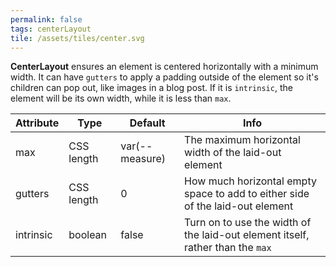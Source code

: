 ```yaml
---
permalink: false
tags: centerLayout
tile: /assets/tiles/center.svg
---
```


**CenterLayout** ensures an element is centered horizontally with a minimum width.
It can have `gutters` to apply a padding outside of the element so it's children can pop out, like images in a blog post.
If it is `intrinsic`, the element will be its own width, while it is less than `max`.

| Attribute | Type       | Default        | Info                                                                           |
| --------- | ---------- | -------------- | ------------------------------------------------------------------------------ |
| max       | CSS length | var(--measure) | The maximum horizontal width of the laid-out element                           |
| gutters   | CSS length | 0              | How much horizontal empty space to add to either side of the laid-out element  |
| intrinsic | boolean    | false          | Turn on to use the width of the laid-out element itself, rather than the `max` |
